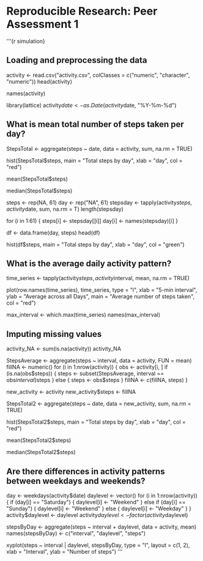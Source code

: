 # Reproducible Research: Peer Assessment 1
'''{r simulation}
## Loading and preprocessing the data
activity <- read.csv("activity.csv", colClasses = c("numeric", "character", 
    "numeric"))
head(activity)

names(activity)

library(lattice)
activity$date <- as.Date(activity$date, "%Y-%m-%d")
## What is mean total number of steps taken per day?

StepsTotal <- aggregate(steps ~ date, data = activity, sum, na.rm = TRUE)

hist(StepsTotal$steps, main = "Total steps by day", xlab = "day", col = "red")

mean(StepsTotal$steps)

median(StepsTotal$steps)

steps <- rep(NA, 61)
day <- rep("NA", 61)
stepsday <- tapply(activity$steps, activity$date, sum, na.rm = T)
length(stepsday)

for (i in 1:61) {
    steps[i] <- stepsday[[i]]
    day[i] <- names(stepsday)[i]
}

df <- data.frame(day, steps)
head(df)

hist(df$steps, main = "Total steps by day", xlab = "day", col = "green")
## What is the average daily activity pattern?
time_series <- tapply(activity$steps, activity$interval, mean, na.rm = TRUE)

plot(row.names(time_series), time_series, type = "l", xlab = "5-min interval", 
    ylab = "Average across all Days", main = "Average number of steps taken", 
    col = "red")

max_interval <- which.max(time_series)
names(max_interval)


## Imputing missing values
activity_NA <- sum(is.na(activity))
activity_NA

StepsAverage <- aggregate(steps ~ interval, data = activity, FUN = mean)
fillNA <- numeric()
for (i in 1:nrow(activity)) {
    obs <- activity[i, ]
    if (is.na(obs$steps)) {
        steps <- subset(StepsAverage, interval == obs$interval)$steps
    } else {
        steps <- obs$steps
    }
    fillNA <- c(fillNA, steps)
}

new_activity <- activity
new_activity$steps <- fillNA

StepsTotal2 <- aggregate(steps ~ date, data = new_activity, sum, na.rm = TRUE)

hist(StepsTotal2$steps, main = "Total steps by day", xlab = "day", col = "red")

mean(StepsTotal2$steps)

median(StepsTotal2$steps)



## Are there differences in activity patterns between weekdays and weekends?

day <- weekdays(activity$date)
daylevel <- vector()
for (i in 1:nrow(activity)) {
    if (day[i] == "Saturday") {
        daylevel[i] <- "Weekend"
    } else if (day[i] == "Sunday") {
        daylevel[i] <- "Weekend"
    } else {
        daylevel[i] <- "Weekday"
    }
}
activity$daylevel <- daylevel
activity$daylevel <- factor(activity$daylevel)

stepsByDay <- aggregate(steps ~ interval + daylevel, data = activity, mean)
names(stepsByDay) <- c("interval", "daylevel", "steps")

xyplot(steps ~ interval | daylevel, stepsByDay, type = "l", layout = c(1, 2), 
    xlab = "Interval", ylab = "Number of steps")
'''
